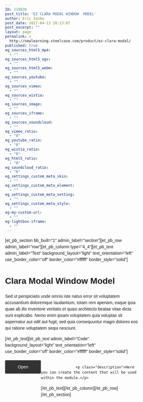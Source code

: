 ```yaml
---
ID: 119836
post_title: 'EZ CLARA MODAL WINDOW  MODEL'
author: Eric Zanke
post_date: 2017-04-13 20:23:07
post_excerpt: ""
layout: page
permalink: >
  http://newlearning.steelcase.com/product/ez-clara-modal/
published: true
eg_sources_html5_mp4:
  - ""
eg_sources_html5_ogv:
  - ""
eg_sources_html5_webm:
  - ""
eg_sources_youtube:
  - ""
eg_sources_vimeo:
  - ""
eg_sources_wistia:
  - ""
eg_sources_image:
  - ""
eg_sources_iframe:
  - ""
eg_sources_soundcloud:
  - ""
eg_vimeo_ratio:
  - "0"
eg_youtube_ratio:
  - "0"
eg_wistia_ratio:
  - "0"
eg_html5_ratio:
  - "0"
eg_soundcloud_ratio:
  - "0"
eg_settings_custom_meta_skin:
  - ""
eg_settings_custom_meta_element:
  - ""
eg_settings_custom_meta_setting:
  - ""
eg_settings_custom_meta_style:
  - ""
eg-my-custom-url:
  - ""
eg-lightbox-iframe:
  - ""
---
```

[et_pb_section bb_built="1" admin_label="section"][et_pb_row admin_label="row"][et_pb_column type="4_4"][et_pb_text admin_label="Text" background_layout="light" text_orientation="left" use_border_color="off" border_color="#ffffff" border_style="solid"]

<h1>Clara Modal Window Model</h1>
Sed ut perspiciatis unde omnis iste natus error sit voluptatem accusantium doloremque laudantium, totam rem aperiam, eaque ipsa quae ab illo inventore veritatis et quasi architecto beatae vitae dicta sunt explicabo. Nemo enim ipsam voluptatem quia voluptas sit aspernatur aut odit aut fugit, sed quia consequuntur magni dolores eos qui ratione voluptatem sequi nesciunt.

[/et_pb_text][et_pb_text admin_label="Code" background_layout="light" text_orientation="left" use_border_color="off" border_color="#ffffff" border_style="solid"]

<meta charset="utf-8">
	<title>Clara Dropdown Model</title>
	
<style type="text/css">

#content{
  width:424px;
  height:auto;
  position: static;
}
#content > div {
  position: absolute;
  top: 0px;
  left: 650px;
  visibility: hidden;
  padding-top:2rem;
}

#controls{
  width:600px;
  height:50px;
  clear:both;
  }

@media (max-width: 700px) {
  #content > div {
    top: 500px;
    left: 0px;
  }
}


.italic {
  font-style: italic;
  font-size: 18px;
}

.normal {
  font-style: normal;
  font-size: 12px;
}

.oblique {
  font-style: oblique;
  font-size: 22px;
}

/* MODAL WINDOW STYLES */
* {
  -webkit-box-sizing:border-box;
  -moz-box-sizing:border-box;
  box-sizing:border-box;
}
html, body {
  height: 100%;
}
.container {
  display: table;
  width: 100%;
  height: 100%;
}
.interior {
  display: table-cell;
  /*vertical-align: middle;
  text-align: center;*/
  padding-top:1rem;
}
body {
  font:14px/1.5 sans-serif;
  padding: 2rem;
  /*background-color: #ffffff;*/
}
.btn {
  background-color: #333;
  padding: 1em 3em;
  border-radius: 3px;
  color: #ffffff;
  text-decoration: none;
  z-index:10000;
}
.modal-window {
  position:fixed;
  background-color: rgba(0,0,0,0.5);
  top:0;
  right:0;
  bottom:0;
  left:0;
  z-index:999;
  opacity:0;
  pointer-events:none;
  -webkit-transition:all 0.3s;
  -moz-transition:all 0.3s;
  transition:all 0.3s;
}
.modal-window:target {
  opacity:1;
  pointer-events:auto;
}
.modal-window>div {
  max-width:1024px;
  position:relative;
  margin:10% auto;
  padding:2rem;
  background:#fff;
  color:#444;
}
.modal-window header {
  font-weight:bold;
}
.modal-close {
  display:block;
  /*padding:.25%;
  background-color: rgba(255,255,255,1);
  border-radius:50%;*/
  color:#666666;
  line-height:50px;
  font-size:80%;
  position:absolute;
  right:0;
  text-align:center;
  top:0;
  width:70px;
  text-decoration:none;
  z-index:1000;
}
.modal-close:hover {
  color:#000;
  background-color: rgba(255,255,255,1);
}
.modal-window .h-text{
  width:50%!important;
  }
.modal-window h1 {
  font-size: 150%;
  margin: 0 0 15px;
}
	
</style>



<div class="container">
    <div class="interior">
      <a class="btn" href="#open-modal">Open</a>
    </div>
  <!--</div>-->
  <div id="open-modal" class="modal-window">
    <div>
      <a href="#modal-close" title="Close" class="modal-close">Close</a>
       <div class="h-text">
         <h1>Clara Dropdown Model</h1>
         <div><p>Nam tempor turpis sapien, a scelerisque purus pretium vitae. Nunc arcu nulla, pulvinar a ipsum id, sodales consequat enim. Aenean dapibus cursus accumsan.</p>
       </div>
    </div>
      <div>
        <div id="controls">
          <select id="cameraSelect">
          </select>
        </div>
        <div id="player" style="width: 600px; height: 400px;">
          <div id="clara-embed" style="width: 600px; height: 400px;"></div>
        </div>
        
        <div id="content">
          <div id="wellbeing" class="italic">
            <img src="https://dumy1g3ng547g.cloudfront.net/content/themes/steelcase/img/logo.svg">
            <ul>
              <li>Coffee</li>
              <li>Tea</li>
              <li>Milk</li>
            </ul>
          </div>
          <div id="workplace" class="normal">
            <img src="https://dumy1g3ng547g.cloudfront.net/content/themes/steelcase/img/logo.svg">
            <ul>
              <li>Coffee</li>
              <li>Tea</li>
              <li>Milk</li>
            </ul>
          </div>
          <div id="postures" class="oblique">
            <img src="https://dumy1g3ng547g.cloudfront.net/content/themes/steelcase/img/logo.svg">
            <ul>
              <li>Coffee</li>
              <li>Tea</li>
              <li>Milk</li>
            </ul>
          </div>
          <div id="antimicrobial" class="italic">
            <img src="https://dumy1g3ng547g.cloudfront.net/content/themes/steelcase/img/logo.svg">
            <ul>
              <li>Coffee</li>
              <li>Tea</li>
              <li>Milk</li>
            </ul>
          </div>
          <div id="collab" class="normal">
            <img src="https://dumy1g3ng547g.cloudfront.net/content/themes/steelcase/img/logo.svg">
            <ul>
              <li>Coffee</li>
              <li>Tea</li>
              <li>Milk</li>
            </ul>
          </div>
          <div id="cables" class="oblique">
            <img src="https://dumy1g3ng547g.cloudfront.net/content/themes/steelcase/img/logo.svg">     
            <ul>
              <li>Coffee</li>
              <li>Tea</li>
              <li>Milk</li>
            </ul>
          </div>
          <div id="sensing" class="italic">
            <img src="https://dumy1g3ng547g.cloudfront.net/content/themes/steelcase/img/logo.svg">    
            <ul>
              <li>Coffee</li>
              <li>Tea</li>
              <li>Milk</li>
            </ul>
          </div>
          <div id="health" class="normal">
            <img src="https://dumy1g3ng547g.cloudfront.net/content/themes/steelcase/img/logo.svg">     
            <ul>
              <li>Coffee</li>
              <li>Tea</li>
              <li>Milk</li>
            </ul>
          </div>
        </div><!--CLARA CONTENT-->
    </div>
  </div>
</div><!--END MODAL WINDOW FRAMEWORK-->
  
<script src="https://steelcase.clara.io/js/claraplayer.min.js"></script> 

<script>
const ids = {
  '9db43c80-4671-4c85-b481-17d1b4c92c3b': 'wellbeing',
  '7774b92d-ba6b-44e8-b2e8-00a5e3c494d5': 'workplace',
  'e665f0d5-60e9-492f-b67c-9ff95fe6fb01': 'postures',
  'ea9d7ad8-0ebe-4dc7-892a-3b3d8ae5b66d': 'antimicrobial',
  '8766ff74-8d88-466e-ba06-46b87c0b1a66': 'collab',
  '64976508-875c-4d93-83f3-8335857ffe96': 'cables',
  '3a9b7cf9-6000-450c-a11e-ab194636c00c': 'sensing',
  '6f924f5c-80c7-4b0e-906e-48cb6f96747c': 'health',
};

const cameraSelect = document.getElementById('cameraSelect');
cameraSelect.onchange = function(ev) {
   var id = ev.target.value;
   var divs = document.getElementById('content').children;
   for(var i = 0; i < divs.length; i++) {
     var state = 'hidden';
     if(divs[i].id === ids[ev.target.value])
       state = 'visible';
     divs[i].style.visibility = state;
   }
   clara.player.animateCameraTo(id, 500);
}

var clara = claraplayer('clara-embed'); 
clara.on('loaded', function() { console.log('Clara player is loaded and ready'); }); 
clara.sceneIO.fetchAndUse("1613b124-6f9f-48ca-a2c5-52e40db046aa"); 
clara.on('loaded', () => { 
  const cameras = clara.scene.getAll({type: 'Camera', property: 'name'}); 
  for(let id in cameras) { 
    cameraSelect.options[cameraSelect.options.length] = new Option(cameras[id], id);
  } 
  clara.player.hideTool('home');
  clara.player.hideTool('pan');
  clara.player.hideTool('zoom');
  clara.player.hideTool('orbit');
});


</script></div>
					
					<p class="description">Here you can create the content that will be used within the module.</p>

[/et_pb_text][/et_pb_column][/et_pb_row][/et_pb_section]